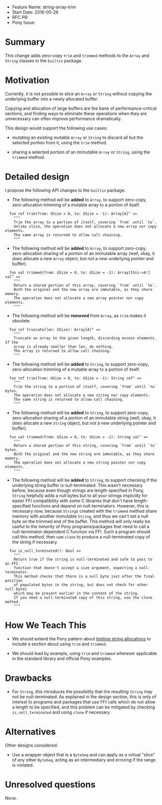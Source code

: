 - Feature Name: string-array-trim
- Start Date: 2016-05-26
- RFC PR:
- Pony Issue:

# Summary

This change adds zero-copy `trim` and `trimmed` methods to the `Array` and `String` classes in the `builtin` package.

# Motivation

Currently, it is not possible to slice an `Array` or `String` without copying the underlying buffer into a newly allocated buffer.

Copying and allocation of large buffers are the bane of performance-critical sections, and finding ways to eliminate these operations when they are unnecessary can often improve performance dramatically.

This design would support the following use cases:

* mutating an existing mutable `Array` or `String` to discard all but the selected portion from it, using the `trim` method.

* sharing a selected portion of an immutable `Array` or `String`, using the `trimmed` method.

# Detailed design

I propose the following API changes to the `builtin` package.

* The following method will be **added** to `Array`, to support zero-copy, zero-allocation trimming of a mutable array to a portion of itself.

```pony
  fun ref trim(from: USize = 0, to: USize = -1): Array[A]^ =>
    """
    Trim the array to a portion of itself, covering `from` until `to`.
    Unlike slice, the operation does not allocate a new array nor copy elements.
    The same array is returned to allow call chaining.
    """
```

* The following method will be **added** to `Array`, to support zero-copy, zero-allocation sharing of a portion of an immutable array (well, okay, it *does* allocate a new `Array` object, but *not* a new underlying pointer and buffer).

```pony
  fun val trimmed(from: USize = 0, to: USize = -1): Array[this->A!] val^ =>
    """
    Return a shared portion of this array, covering `from` until `to`.
    Both the original and the new array are immutable, as they share memory.
    The operation does not allocate a new array pointer nor copy elements.
    """
```

* The following method will be **removed** from `Array`, as `trim` makes it obsolete.

```pony
  fun ref truncate(len: USize): Array[A]^ =>
    """
    Truncate an array to the given length, discarding excess elements. If the
    array is already smaller than len, do nothing.
    The array is returned to allow call chaining.
    """
```

* The following method will be **added** to `String`, to support zero-copy, zero-allocation trimming of a mutable array to a portion of itself.

```pony
  fun ref trim(from: USize = 0, to: USize = -1): String ref^ =>
    """
    Trim the string to a portion of itself, covering `from` until `to` bytes.
    The operation does not allocate a new string nor copy elements.
    The same string is returned to allow call chaining.
    """
```

* The following method will be **added** to `String`, to support zero-copy, zero-allocation sharing of a portion of an immutable string (well, okay, it *does* allocate a new `String` object, but *not* a new underlying pointer and buffer).

```pony
  fun val trimmed(from: USize = 0, to: USize = -1): String val^ =>
    """
    Return a shared portion of this string, covering `from` until `to` bytes.
    Both the original and the new string are immutable, as they share memory.
    The operation does not allocate a new string pointer nor copy elements.
    """
```

* The following method will be **added** to `String`, to support checking if the underlying string buffer is null-terminated. This wasn't necessary before, because even though strings are length-specified in Pony, `String` helpfully adds a null bytes but to all your strings implicitly for easier FFI compatibility with *some* C libraries that don't have length-specified functions and depend on null-terminators. However, this is necessary now, because `String`s created with the `trimmed` method share memory with another immutable `String`, and thus we can't set a null byte on the trimmed end of the buffer. This method will only really be useful to the minority of Pony programs/packages that need to call a null-terminator-dependent C function via FFI. Such a program should call this method, then use `clone` to produce a null-terminated copy of the string if necessary.

```pony
  fun is_null_terminated(): Bool =>
    """
    Return true if the string is null-terminated and safe to pass to an FFI
    function that doesn't accept a size argument, expecting a null-terminator.
    This method checks that there is a null byte just after the final position
    of populated bytes in the string, but does not check for other null bytes
    which may be present earlier in the content of the string.
    If you need a null-terminated copy of this string, use the clone method.
    """
```

# How We Teach This

* We should extend the Pony pattern about [limiting string allocations](https://github.com/ponylang/pony-patterns/blob/master/performance/limiting-string-allocations.md) to include a section about using `trim` and `trimmed`.

* We should lead by example, using `trim` and `trimmed` wherever applicable in the standard library and official Pony examples.

# Drawbacks

* For `String`, this introduces the possibility that the resulting `String` may not be null-terminated. As explained in the design section, this is only of interest to programs and packages that use FFI calls which do not allow a length to be specified, and this problem can be mitigated by checking `is_null_terminated` and using `clone` if necessary.

# Alternatives

Other designs considered:

* Use a wrapper object that is a `ByteSeq` and can apply as a virtual "slice" of any other `ByteSeq`, acting as an intermediary and erroring if the range is violated.

# Unresolved questions

None.

